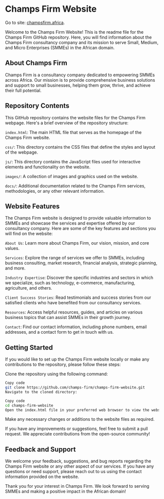 # Champs Firm Website
Go to site: [champsfirm.africa](https://champsfirm.vercel.app).

Welcome to the Champs Firm Website! This is the readme file for the Champs Firm GitHub repository. Here, you will find information about the Champs Firm consultancy company and its mission to serve Small, Medium, and Micro Enterprises (SMMEs) in the African domain.

## About Champs Firm
Champs Firm is a consultancy company dedicated to empowering SMMEs across Africa. Our mission is to provide comprehensive business solutions and support to small businesses, helping them grow, thrive, and achieve their full potential.

## Repository Contents
This GitHub repository contains the website files for the Champs Firm webpage. Here's a brief overview of the repository structure:

`index.html`: The main HTML file that serves as the homepage of the Champs Firm website.

`css/`: This directory contains the CSS files that define the styles and layout of the webpage.

`js/`: This directory contains the JavaScript files used for interactive elements and functionality on the website.

`images/`: A collection of images and graphics used on the website.

`docs/`: Additional documentation related to the Champs Firm services, methodologies, or any other relevant information.

## Website Features

The Champs Firm website is designed to provide valuable information to SMMEs and showcase the services and expertise offered by our consultancy company. Here are some of the key features and sections you will find on the website:

`About Us`: Learn more about Champs Firm, our vision, mission, and core values.

`Services`: Explore the range of services we offer to SMMEs, including business consulting, market research, financial analysis, strategic planning, and more.

`Industry Expertise`: Discover the specific industries and sectors in which we specialize, such as technology, e-commerce, manufacturing, agriculture, and others.

`Client Success Stories`: Read testimonials and success stories from our satisfied clients who have benefited from our consultancy services.

`Resources`: Access helpful resources, guides, and articles on various business topics that can assist SMMEs in their growth journey.

`Contact`: Find our contact information, including phone numbers, email addresses, and a contact form to get in touch with us.

## Getting Started
If you would like to set up the Champs Firm website locally or make any contributions to the repository, please follow these steps:

Clone the repository using the following command:

```bash
Copy code
git clone https://github.com/champs-firm/champs-firm-website.git
Navigate to the cloned directory:
```

```bash
Copy code
cd champs-firm-website
Open the index.html file in your preferred web browser to view the website locally.
```

Make any necessary changes or additions to the website files as required.

If you have any improvements or suggestions, feel free to submit a pull request. We appreciate contributions from the open-source community!

## Feedback and Support
We welcome your feedback, suggestions, and bug reports regarding the Champs Firm website or any other aspect of our services. If you have any questions or need support, please reach out to us using the contact information provided on the website.

Thank you for your interest in Champs Firm. We look forward to serving SMMEs and making a positive impact in the African domain!
